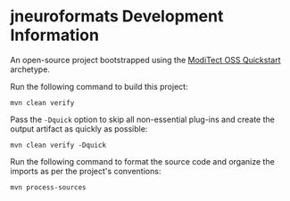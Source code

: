 # jneuroformats Development Information

An open-source project bootstrapped using the [ModiTect OSS Quickstart](https://github.com/moditect/oss-quickstart) archetype.


Run the following command to build this project:

```
mvn clean verify
```

Pass the `-Dquick` option to skip all non-essential plug-ins and create the output artifact as quickly as possible:

```
mvn clean verify -Dquick
```

Run the following command to format the source code and organize the imports as per the project's conventions:

```
mvn process-sources
```
